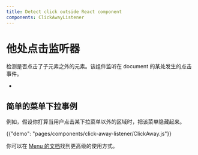 ```yaml
---
title: Detect click outside React component
components: ClickAwayListener
---
```


# 他处点击监听器

<p class="description">检测是否点击了子元素之外的元素。该组件监听在 document 的某处发生的点击事件。</p>

-

## 简单的菜单下拉事例

例如，假设你打算当用户点击某下拉菜单以外的区域时，把该菜单隐藏起来。

{{"demo": "pages/components/click-away-listener/ClickAway.js"}}

你可以在 [Menu 的文档](/components/menus/#menulist-composition)找到更高级的使用方式。
